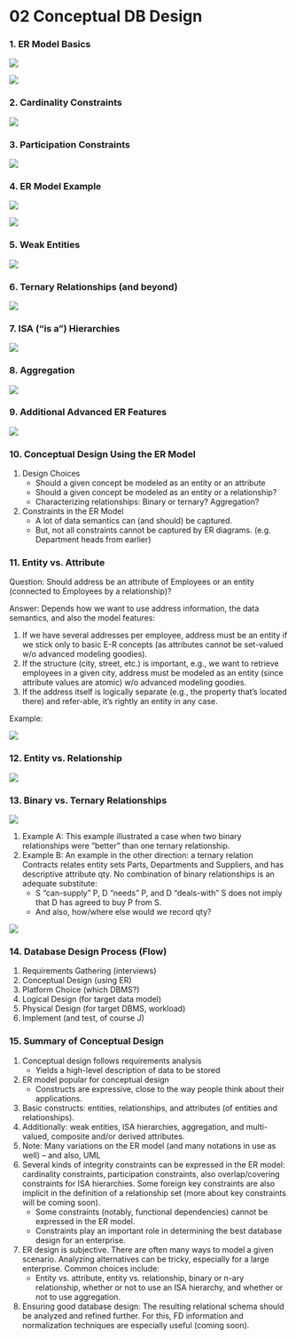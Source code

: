 # 02 Conceptual DB Design

### 1. ER Model Basics

![](../../.gitbook/assets/image%20%28627%29.png)

![](../../.gitbook/assets/image%20%28366%29.png)

### 2. Cardinality Constraints

![](../../.gitbook/assets/image%20%28767%29.png)

### 3. Participation Constraints

![](../../.gitbook/assets/image%20%28536%29.png)

### 4. ER Model Example

![](../../.gitbook/assets/image%20%28650%29.png)

![](../../.gitbook/assets/image%20%28749%29.png)

### 5. Weak Entities

![](../../.gitbook/assets/image%20%28734%29.png)

### 6. Ternary Relationships \(and beyond\)

![](../../.gitbook/assets/image%20%28546%29.png)

### 7. ISA \(“is a”\) Hierarchies

![](../../.gitbook/assets/image%20%28795%29.png)

### 8. Aggregation

![](../../.gitbook/assets/image%20%28204%29.png)

### 9. Additional Advanced ER Features

![](../../.gitbook/assets/image%20%28418%29.png)

### 10. Conceptual Design Using the ER Model

1. Design Choices
   * Should a given concept be modeled as an entity or an attribute
   * Should a given concept be modeled as an entity or a relationship?
   * Characterizing relationships: Binary or ternary? Aggregation?
2. Constraints in the ER Model
   * A lot of data semantics can \(and should\) be captured.
   * But, not all constraints cannot be captured by ER diagrams. \(e.g. Department heads from earlier\)

### 11. Entity vs. Attribute

Question: Should address be an attribute of Employees or an entity \(connected to Employees by a relationship\)? 

Answer: Depends how we want to use address information, the data semantics, and also the model features:

1. If we have several addresses per employee, address must be an entity if we stick only to basic E-R concepts \(as attributes cannot be set-valued w/o advanced modeling goodies\).
2. If the structure \(city, street, etc.\) is important, e.g., we want to retrieve employees in a given city, address must be modeled as an entity \(since attribute values are atomic\) w/o advanced modeling goodies.
3. If the address itself is logically separate \(e.g., the property that’s located there\) and refer-able, it’s rightly an entity in any case.

Example:

![](../../.gitbook/assets/image%20%28758%29.png)

### 12. Entity vs. Relationship

![](../../.gitbook/assets/image%20%28248%29.png)

### 13. Binary vs. Ternary Relationships

![](../../.gitbook/assets/image%20%28845%29.png)

1. Example A: This example illustrated a case when two binary relationships were “better” than one ternary relationship.
2. Example B: An example in the other direction: a ternary relation Contracts relates entity sets Parts, Departments and Suppliers, and has descriptive attribute qty. No combination of binary relationships is an adequate substitute:
   * S “can-supply” P, D “needs” P, and D “deals-with” S does not imply that D has agreed to buy P from S.
   * And also, how/where else would we record qty?

![](../../.gitbook/assets/image%20%2829%29.png)

### 14. Database Design Process \(Flow\)

1. Requirements Gathering \(interviews\)
2. Conceptual Design \(using ER\)
3. Platform Choice \(which DBMS?\)
4. Logical Design \(for target data model\)
5. Physical Design \(for target DBMS, workload\)
6. Implement \(and test, of course J\)

### 15. Summary of Conceptual Design

1. Conceptual design follows requirements analysis
   * Yields a high-level description of data to be stored
2. ER model popular for conceptual design
   * Constructs are expressive, close to the way people think about their applications.
3. Basic constructs: entities, relationships, and attributes \(of entities and relationships\).
4. Additionally: weak entities, ISA hierarchies, aggregation, and multi-valued, composite and/or derived attributes.
5. Note: Many variations on the ER model \(and many notations in use as well\) – and also, UML
6. Several kinds of integrity constraints can be expressed in the ER model: cardinality constraints, participation constraints, also overlap/covering constraints for ISA hierarchies. Some foreign key constraints are also implicit in the definition of a relationship set \(more about key constraints will be coming soon\).
   * Some constraints \(notably, functional dependencies\) cannot be expressed in the ER model.
   * Constraints play an important role in determining the best database design for an enterprise.
7. ER design is subjective. There are often many ways to model a given scenario. Analyzing alternatives can be tricky, especially for a large enterprise. Common choices include:
   * Entity vs. attribute, entity vs. relationship, binary or n-ary relationship, whether or not to use an ISA hierarchy, and whether or not to use aggregation.
8. Ensuring good database design: The resulting relational schema should be analyzed and refined further. For this, FD information and normalization techniques are especially useful \(coming soon\).

